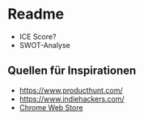 # Readme

- ICE Score?
- SWOT-Analyse

## Quellen für Inspirationen

- https://www.producthunt.com/
- https://www.indiehackers.com/
- [Chrome Web Store](https://chromewebstore.google.com/)
